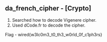 ## da_french_cipher - [Crypto]
1. Searched how to decode Vigenere cipher.
2. Used dCode.fr to decode the cipher.

Flag - wired{w3lc0m3_t0_th3_w0rld_0f_c1ph3rs}
